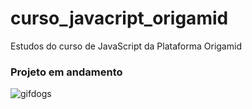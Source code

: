 # curso_javacript_origamid
Estudos do curso de JavaScript da Plataforma Origamid
### Projeto em andamento
![gifdogs](https://user-images.githubusercontent.com/54823595/118998178-9c491900-b95f-11eb-80e6-8a84f846f721.gif)

